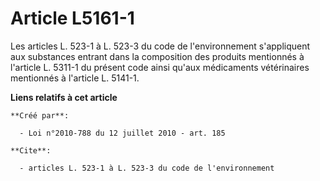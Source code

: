 # Article L5161-1

Les articles L. 523-1 à L. 523-3 du code de l'environnement s'appliquent aux substances entrant dans la composition des
produits mentionnés à l'article L. 5311-1 du présent code ainsi qu'aux médicaments vétérinaires mentionnés à l'article L.
5141-1.

**Liens relatifs à cet article**

	**Créé par**:

	  - Loi n°2010-788 du 12 juillet 2010 - art. 185

	**Cite**:

	  - articles L. 523-1 à L. 523-3 du code de l'environnement
